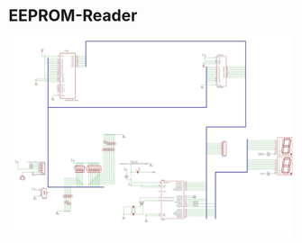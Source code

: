 # EEPROM-Reader

![Schematic](https://raw.githubusercontent.com/rez4mt/EEPROM-Reader/master/schematic.png)

